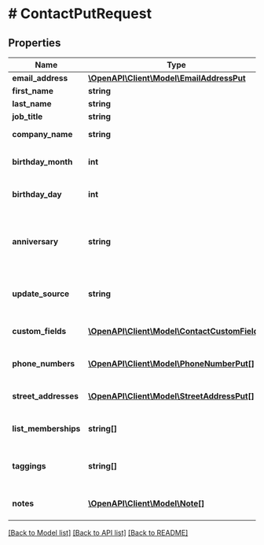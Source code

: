 # # ContactPutRequest

## Properties

Name | Type | Description | Notes
------------ | ------------- | ------------- | -------------
**email_address** | [**\OpenAPI\Client\Model\EmailAddressPut**](EmailAddressPut.md) |  | [optional]
**first_name** | **string** | The contact&#39;s first name | [optional]
**last_name** | **string** | The contact&#39;s last name | [optional]
**job_title** | **string** | The contact&#39;s job title | [optional]
**company_name** | **string** | Name of the company the contact works for. | [optional]
**birthday_month** | **int** | Accepts values from 1-12; must be used with &lt;code&gt;birthday_day&lt;/code&gt; | [optional]
**birthday_day** | **int** | Accepts values from 1-31; must be used with &lt;code&gt;birthday_month&lt;/code&gt; | [optional]
**anniversary** | **string** | The anniversary date; Accepted formats are MM/DD/YYYY, M/D/YYYY, YYYY/MM/DD, YYYY/M/D, YYYY-MM-DD, YYYY-M-D, MM-DD-YYYY, M-D-YYYY | [optional]
**update_source** | **string** | Identifies who last updated the contact; valid values are &lt;code&gt;Contact&lt;/code&gt; or &lt;code&gt;Account&lt;/code&gt;. |
**custom_fields** | [**\OpenAPI\Client\Model\ContactCustomField[]**](ContactCustomField.md) | Array of up to 25 &lt;code&gt;custom_field&lt;/code&gt; subresources. | [optional]
**phone_numbers** | [**\OpenAPI\Client\Model\PhoneNumberPut[]**](PhoneNumberPut.md) | Array of up to 3 &lt;code&gt;phone_numbers&lt;/code&gt; subresources. | [optional]
**street_addresses** | [**\OpenAPI\Client\Model\StreetAddressPut[]**](StreetAddressPut.md) | Array of up to 3 &lt;code&gt;street_addresses&lt;/code&gt; subresources. | [optional]
**list_memberships** | **string[]** | Array of up to 50 &lt;code&gt;list_ids&lt;/code&gt; to which the contact is subscribed. | [optional]
**taggings** | **string[]** | Array of tags (&lt;code&gt;tag_id&lt;/code&gt;) assigned to the contact, up to a maximum of 50. | [optional]
**notes** | [**\OpenAPI\Client\Model\Note[]**](Note.md) | An array of notes about the contact listed by most recent note first. | [optional]

[[Back to Model list]](../../README.md#models) [[Back to API list]](../../README.md#endpoints) [[Back to README]](../../README.md)
